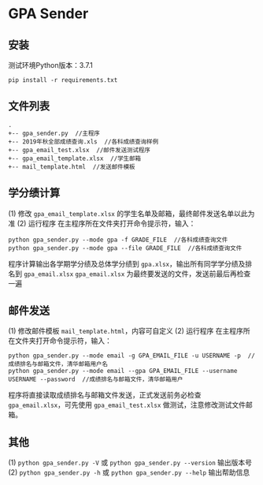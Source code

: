 # GPA Sender

## 安装

测试环境Python版本：3.7.1

```shell
pip install -r requirements.txt
```

## 文件列表

```
.
+-- gpa_sender.py  //主程序
+-- 2019年秋全部成绩查询.xls  //各科成绩查询样例
+-- gpa_email_test.xlsx  //邮件发送测试程序
+-- gpa_email_template.xlsx  //学生邮箱
+-- mail_template.html  //发送邮件模板
```

## 学分绩计算

(1) 修改 `gpa_email_template.xlsx` 的学生名单及邮箱，最终邮件发送名单以此为准
(2) 运行程序
在主程序所在文件夹打开命令提示符，输入：
```shell
python gpa_sender.py --mode gpa -f GRADE_FILE  //各科成绩查询文件
python gpa_sender.py --mode gpa --file GRADE_FILE  //各科成绩查询文件
```
程序计算输出各学期学分绩及总体学分绩到 `gpa.xlsx`，输出所有同学学分绩及排名到 `gpa_email.xlsx`
`gpa_email.xlsx` 为最终要发送的文件，发送前最后再检查一遍

## 邮件发送

(1) 修改邮件模板 `mail_template.html`，内容可自定义
(2) 运行程序
在主程序所在文件夹打开命令提示符，输入：
```shell
python gpa_sender.py --mode email -g GPA_EMAIL_FILE -u USERNAME -p  //成绩排名与邮箱文件，清华邮箱用户名
python gpa_sender.py --mode email --gpa GPA_EMAIL_FILE --username USERNAME --password  //成绩排名与邮箱文件，清华邮箱用户
```
程序将直接读取成绩排名与邮箱文件发送，正式发送前务必检查 ```gpa_email.xlsx```，可先使用 ```gpa_email_test.xlsx``` 做测试，注意修改测试文件邮箱。

## 其他

(1) `python gpa_sender.py -V` 或 `python gpa_sender.py --version` 输出版本号
(2) `python gpa_sender.py -h` 或 `python gpa_sender.py --help` 输出帮助信息
